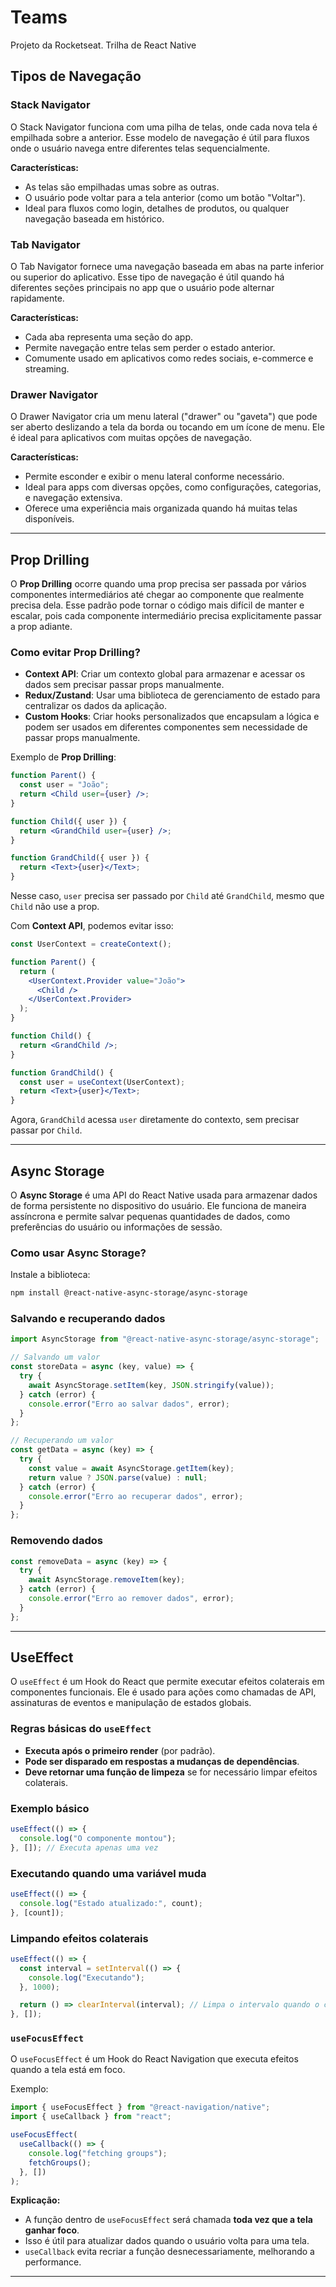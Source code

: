 # Teams

Projeto da Rocketseat. Trilha de React Native

## Tipos de Navegação

### Stack Navigator

O Stack Navigator funciona com uma pilha de telas, onde cada nova tela é empilhada sobre a anterior. Esse modelo de navegação é útil para fluxos onde o usuário navega entre diferentes telas sequencialmente.

**Características:**

- As telas são empilhadas umas sobre as outras.
- O usuário pode voltar para a tela anterior (como um botão "Voltar").
- Ideal para fluxos como login, detalhes de produtos, ou qualquer navegação baseada em histórico.

### Tab Navigator

O Tab Navigator fornece uma navegação baseada em abas na parte inferior ou superior do aplicativo. Esse tipo de navegação é útil quando há diferentes seções principais no app que o usuário pode alternar rapidamente.

**Características:**

- Cada aba representa uma seção do app.
- Permite navegação entre telas sem perder o estado anterior.
- Comumente usado em aplicativos como redes sociais, e-commerce e streaming.

### Drawer Navigator

O Drawer Navigator cria um menu lateral ("drawer" ou "gaveta") que pode ser aberto deslizando a tela da borda ou tocando em um ícone de menu. Ele é ideal para aplicativos com muitas opções de navegação.

**Características:**

- Permite esconder e exibir o menu lateral conforme necessário.
- Ideal para apps com diversas opções, como configurações, categorias, e navegação extensiva.
- Oferece uma experiência mais organizada quando há muitas telas disponíveis.

---

## Prop Drilling

O **Prop Drilling** ocorre quando uma prop precisa ser passada por vários componentes intermediários até chegar ao componente que realmente precisa dela. Esse padrão pode tornar o código mais difícil de manter e escalar, pois cada componente intermediário precisa explicitamente passar a prop adiante.

### Como evitar Prop Drilling?

- **Context API**: Criar um contexto global para armazenar e acessar os dados sem precisar passar props manualmente.
- **Redux/Zustand**: Usar uma biblioteca de gerenciamento de estado para centralizar os dados da aplicação.
- **Custom Hooks**: Criar hooks personalizados que encapsulam a lógica e podem ser usados em diferentes componentes sem necessidade de passar props manualmente.

Exemplo de **Prop Drilling**:

```jsx
function Parent() {
  const user = "João";
  return <Child user={user} />;
}

function Child({ user }) {
  return <GrandChild user={user} />;
}

function GrandChild({ user }) {
  return <Text>{user}</Text>;
}
```

Nesse caso, `user` precisa ser passado por `Child` até `GrandChild`, mesmo que `Child` não use a prop.

Com **Context API**, podemos evitar isso:

```jsx
const UserContext = createContext();

function Parent() {
  return (
    <UserContext.Provider value="João">
      <Child />
    </UserContext.Provider>
  );
}

function Child() {
  return <GrandChild />;
}

function GrandChild() {
  const user = useContext(UserContext);
  return <Text>{user}</Text>;
}
```

Agora, `GrandChild` acessa `user` diretamente do contexto, sem precisar passar por `Child`.

---

## Async Storage

O **Async Storage** é uma API do React Native usada para armazenar dados de forma persistente no dispositivo do usuário. Ele funciona de maneira assíncrona e permite salvar pequenas quantidades de dados, como preferências do usuário ou informações de sessão.

### Como usar Async Storage?

Instale a biblioteca:

```sh
npm install @react-native-async-storage/async-storage
```

### Salvando e recuperando dados

```jsx
import AsyncStorage from "@react-native-async-storage/async-storage";

// Salvando um valor
const storeData = async (key, value) => {
  try {
    await AsyncStorage.setItem(key, JSON.stringify(value));
  } catch (error) {
    console.error("Erro ao salvar dados", error);
  }
};

// Recuperando um valor
const getData = async (key) => {
  try {
    const value = await AsyncStorage.getItem(key);
    return value ? JSON.parse(value) : null;
  } catch (error) {
    console.error("Erro ao recuperar dados", error);
  }
};
```

### Removendo dados

```jsx
const removeData = async (key) => {
  try {
    await AsyncStorage.removeItem(key);
  } catch (error) {
    console.error("Erro ao remover dados", error);
  }
};
```

---

## UseEffect

O `useEffect` é um Hook do React que permite executar efeitos colaterais em componentes funcionais. Ele é usado para ações como chamadas de API, assinaturas de eventos e manipulação de estados globais.

### Regras básicas do `useEffect`

- **Executa após o primeiro render** (por padrão).
- **Pode ser disparado em respostas a mudanças de dependências**.
- **Deve retornar uma função de limpeza** se for necessário limpar efeitos colaterais.

### Exemplo básico

```jsx
useEffect(() => {
  console.log("O componente montou");
}, []); // Executa apenas uma vez
```

### Executando quando uma variável muda

```jsx
useEffect(() => {
  console.log("Estado atualizado:", count);
}, [count]);
```

### Limpando efeitos colaterais

```jsx
useEffect(() => {
  const interval = setInterval(() => {
    console.log("Executando");
  }, 1000);

  return () => clearInterval(interval); // Limpa o intervalo quando o componente desmonta
}, []);
```

### `useFocusEffect`

O `useFocusEffect` é um Hook do React Navigation que executa efeitos quando a tela está em foco.

Exemplo:

```jsx
import { useFocusEffect } from "@react-navigation/native";
import { useCallback } from "react";

useFocusEffect(
  useCallback(() => {
    console.log("fetching groups");
    fetchGroups();
  }, [])
);
```

**Explicação:**

- A função dentro de `useFocusEffect` será chamada **toda vez que a tela ganhar foco**.
- Isso é útil para atualizar dados quando o usuário volta para uma tela.
- `useCallback` evita recriar a função desnecessariamente, melhorando a performance.

---
